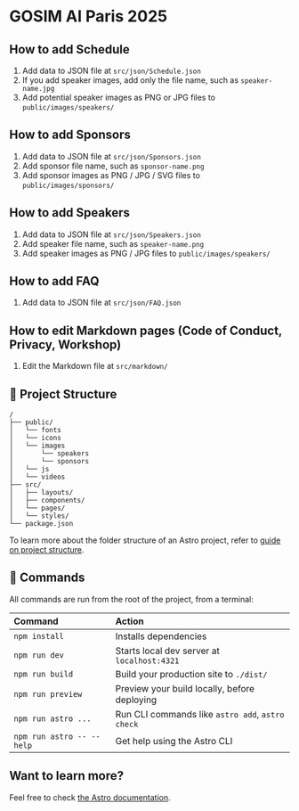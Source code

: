 # GOSIM AI Paris 2025

## How to add Schedule
1. Add data to JSON file at `src/json/Schedule.json`
2. If you add speaker images, add only the file name, such as `speaker-name.jpg`
3. Add potential speaker images as PNG or JPG files to `public/images/speakers/`

## How to add Sponsors
1. Add data to JSON file at `src/json/Sponsors.json`
2. Add sponsor file name, such as `sponsor-name.png`
3. Add sponsor images as PNG / JPG / SVG files to `public/images/sponsors/`

## How to add Speakers
1. Add data to JSON file at `src/json/Speakers.json`
2. Add speaker file name, such as `speaker-name.png`
3. Add speaker images as PNG / JPG files to `public/images/speakers/`

## How to add FAQ
1. Add data to JSON file at `src/json/FAQ.json`

## How to edit Markdown pages (Code of Conduct, Privacy, Workshop)
1. Edit the Markdown file at `src/markdown/`

## 🚀 Project Structure

```text
/
├── public/
│   └── fonts
│   └── icons
│   └── images
│       └── speakers
│       └── sponsors
│   └── js
│   └── videos
├── src/
│   ├── layouts/
│   ├── components/
│   └── pages/
│   └── styles/
└── package.json
```

To learn more about the folder structure of an Astro project, refer to [guide on project structure](https://docs.astro.build/en/basics/project-structure/).

## 🧞 Commands

All commands are run from the root of the project, from a terminal:

| Command                   | Action                                           |
| :------------------------ | :----------------------------------------------- |
| `npm install`             | Installs dependencies                            |
| `npm run dev`             | Starts local dev server at `localhost:4321`      |
| `npm run build`           | Build your production site to `./dist/`          |
| `npm run preview`         | Preview your build locally, before deploying     |
| `npm run astro ...`       | Run CLI commands like `astro add`, `astro check` |
| `npm run astro -- --help` | Get help using the Astro CLI                     |

## Want to learn more?

Feel free to check [the Astro documentation](https://docs.astro.build).
